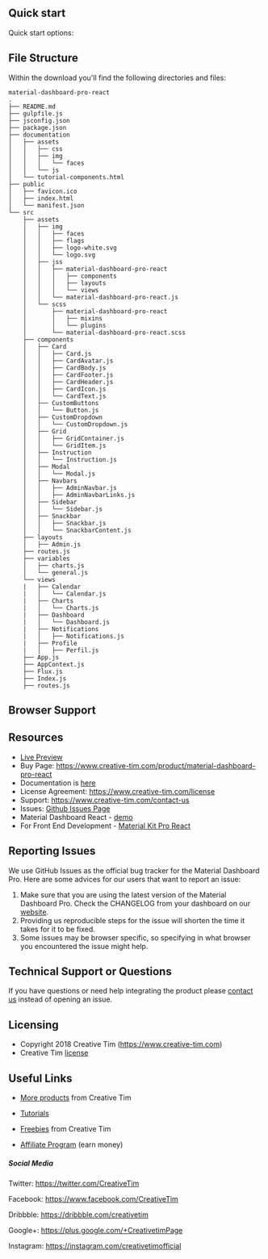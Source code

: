 ## Quick start

Quick start options:

## File Structure

Within the download you'll find the following directories and files:

```
material-dashboard-pro-react
.
├── README.md
├── gulpfile.js
├── jsconfig.json
├── package.json
├── documentation
│   ├── assets
│   │   ├── css
│   │   ├── img
│   │   │   └── faces
│   │   └── js
│   └── tutorial-components.html
├── public
│   ├── favicon.ico
│   ├── index.html
│   └── manifest.json
└── src
    ├── assets
    │   ├── img
    │   │   ├── faces
    │   │   ├── flags
    │   │   ├── logo-white.svg
    │   │   └── logo.svg
    │   ├── jss
    │   │   ├── material-dashboard-pro-react
    │   │   │   ├── components
    │   │   │   ├── layouts
    │   │   │   └── views
    │   │   └── material-dashboard-pro-react.js
    │   └── scss
    │       ├── material-dashboard-pro-react
    │       │   ├── mixins
    │       │   └── plugins
    │       └── material-dashboard-pro-react.scss
    ├── components
    │   ├── Card
    │   │   ├── Card.js
    │   │   ├── CardAvatar.js
    │   │   ├── CardBody.js
    │   │   ├── CardFooter.js
    │   │   ├── CardHeader.js
    │   │   ├── CardIcon.js
    │   │   └── CardText.js
    │   ├── CustomButtons
    │   │   └── Button.js
    │   ├── CustomDropdown
    │   │   └── CustomDropdown.js
    │   ├── Grid
    │   │   ├── GridContainer.js
    │   │   └── GridItem.js
    │   ├── Instruction
    │   │   └── Instruction.js
    │   ├── Modal
    │   │   └── Modal.js
    │   ├── Navbars
    │   │   ├── AdminNavbar.js
    │   │   ├── AdminNavbarLinks.js
    │   ├── Sidebar
    │   │   └── Sidebar.js
    │   ├── Snackbar
    │   │   ├── Snackbar.js
    │   │   └── SnackbarContent.js
    ├── layouts
    │   ├── Admin.js
    ├── routes.js
    ├── variables
    │   ├── charts.js
    │   └── general.js
    └── views
    |   ├── Calendar
    |   │   └── Calendar.js
    |   ├── Charts
    |   │   └── Charts.js
    |   ├── Dashboard
    |   │   └── Dashboard.js
    |   ├── Notifications
    |   │   ├── Notifications.js
    |   ├── Profile
    |   │   ├── Perfil.js
    ├── App.js
    ├── AppContext.js
    ├── Flux.js
    ├── Index.js
    ├── routes.js
```

## Browser Support

## Resources
- [Live Preview](https://demos.creative-tim.com/material-dashboard-pro-react/#/dashboard)
- Buy Page: https://www.creative-tim.com/product/material-dashboard-pro-react
- Documentation is [here](https://demos.creative-tim.com/material-dashboard-pro-react/#/documentation/tutorial)
- License Agreement: https://www.creative-tim.com/license
- Support: https://www.creative-tim.com/contact-us
- Issues: [Github Issues Page](https://github.com/creativetimofficial/ct-material-dashboard-pro-react/issues)
- Material Dashboard React - [demo](https://www.creative-tim.com/product/material-dashboard-react?ref=github-md-pro-react)
- For Front End Development - [Material Kit Pro React ](https://www.creative-tim.com/product/material-kit-pro-react?ref=github-md-pro-react)

## Reporting Issues
We use GitHub Issues as the official bug tracker for the Material Dashboard Pro. Here are some advices for our users that want to report an issue:

1. Make sure that you are using the latest version of the Material Dashboard Pro. Check the CHANGELOG from your dashboard on our [website](https://www.creative-tim.com/).
2. Providing us reproducible steps for the issue will shorten the time it takes for it to be fixed.
3. Some issues may be browser specific, so specifying in what browser you encountered the issue might help.

## Technical Support or Questions

If you have questions or need help integrating the product please [contact us](https://www.creative-tim.com/contact-us) instead of opening an issue.

## Licensing

- Copyright 2018 Creative Tim (https://www.creative-tim.com)
- Creative Tim [license](https://www.creative-tim.com/license)

## Useful Links

 - [More products](https://www.creative-tim.com/bootstrap-themes) from Creative Tim

- [Tutorials](https://www.youtube.com/channel/UCVyTG4sCw-rOvB9oHkzZD1w)

- [Freebies](https://www.creative-tim.com/bootstrap-themes/free) from Creative Tim

- [Affiliate Program](https://www.creative-tim.com/affiliates/new) (earn money)

##### Social Media

Twitter: <https://twitter.com/CreativeTim>

Facebook: <https://www.facebook.com/CreativeTim>

Dribbble: <https://dribbble.com/creativetim>

Google+: <https://plus.google.com/+CreativetimPage>

Instagram: <https://instagram.com/creativetimofficial>
